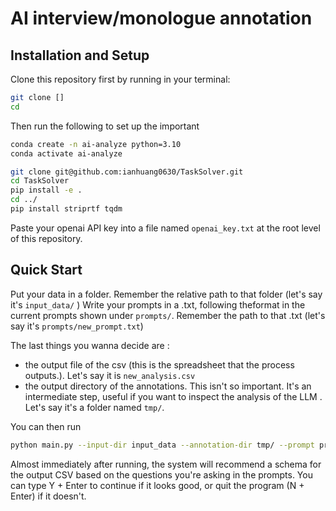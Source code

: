# AI interview/monologue annotation 

## Installation and Setup 

Clone this repository first by running in your terminal:
```bash
git clone []
cd 
```

Then run the following to set up the important
```bash
conda create -n ai-analyze python=3.10
conda activate ai-analyze

git clone git@github.com:ianhuang0630/TaskSolver.git
cd TaskSolver
pip install -e .
cd ../
pip install striprtf tqdm 
```

Paste your openai API key into a file named `openai_key.txt` at the root level of this repository.


## Quick Start

Put your data in a folder. Remember the relative path to that folder (let's say it's `input_data/` )
Write your prompts in a .txt, following theformat in the current prompts shown under `prompts/`. Remember the path to that .txt (let's say it's `prompts/new_prompt.txt`)

The last things you wanna decide are :
- the output file of the csv (this is the spreadsheet that the process outputs.). Let's say it is `new_analysis.csv`
- the output directory of the annotations. This isn't so important. It's an intermediate step, useful if you want to inspect the analysis of the LLM . Let's say it's a folder named `tmp/`.


You can then run 
```bash
python main.py --input-dir input_data --annotation-dir tmp/ --prompt prompts/prompt5.txt --output-csv new_analysis.csv
```

Almost immediately after running, the system will  recommend a schema for the output CSV based on the questions you're asking in the prompts. You can type Y + Enter to continue if it looks good, or quit the program (N + Enter) if it doesn't.

